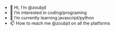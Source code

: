 - 👋 Hi, I’m @zoubjd
- 👀 I’m interested in coding/programing
- 🌱 I’m currently learning javascript/python
- 📫 How to reach me @zoubjd on all the platforms

<!---
zoubjd/zoubjd is a ✨ special ✨ repository because its `README.md` (this file) appears on your GitHub profile.
You can click the Preview link to take a look at your changes.
--->

